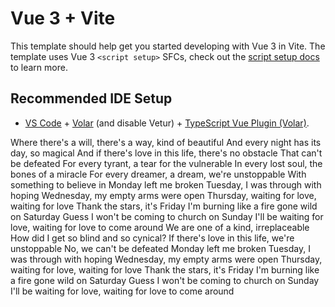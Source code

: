 # Vue 3 + Vite

This template should help get you started developing with Vue 3 in Vite. The template uses Vue 3 `<script setup>` SFCs, check out the [script setup docs](https://v3.vuejs.org/api/sfc-script-setup.html#sfc-script-setup) to learn more.

## Recommended IDE Setup

- [VS Code](https://code.visualstudio.com/) + [Volar](https://marketplace.visualstudio.com/items?itemName=Vue.volar) (and disable Vetur) + [TypeScript Vue Plugin (Volar)](https://marketplace.visualstudio.com/items?itemName=Vue.vscode-typescript-vue-plugin).

Where there's a will, there's a way, kind of beautiful
And every night has its day, so magical
And if there's love in this life, there's no obstacle
That can't be defeated
For every tyrant, a tear for the vulnerable
In every lost soul, the bones of a miracle
For every dreamer, a dream, we're unstoppable
With something to believe in
Monday left me broken
Tuesday, I was through with hoping
Wednesday, my empty arms were open
Thursday, waiting for love, waiting for love
Thank the stars, it's Friday
I'm burning like a fire gone wild on Saturday
Guess I won't be coming to church on Sunday
I'll be waiting for love, waiting for love to come around
We are one of a kind, irreplaceable
How did I get so blind and so cynical?
If there's love in this life, we're unstoppable
No, we can't be defeated
Monday left me broken
Tuesday, I was through with hoping
Wednesday, my empty arms were open
Thursday, waiting for love, waiting for love
Thank the stars, it's Friday
I'm burning like a fire gone wild on Saturday
Guess I won't be coming to church on Sunday
I'll be waiting for love, waiting for love to come around
